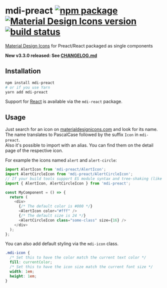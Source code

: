 # mdi-preact [![npm package](https://img.shields.io/npm/v/mdi-preact.svg?style=flat-square)](https://npmjs.org/package/mdi-preact) [![Material Design Icons version](https://img.shields.io/badge/mdi-v2.3.54-blue.svg?style=flat-square)](https://materialdesignicons.com) [![build status](https://img.shields.io/travis/levrik/mdi-preact/master.svg?style=flat-square)](https://travis-ci.org/levrik/mdi-preact)
[Material Design Icons](https://materialdesignicons.com) for Preact/React packaged as single components

**New v3.3.0 released: See [CHANGELOG.md](./CHANGELOG.md)**

## Installation

```bash
npm install mdi-preact
# or if you use Yarn
yarn add mdi-preact
```

Support for [React](https://reactjs.org/) is available via the `mdi-react` package.

## Usage

Just search for an icon on [materialdesignicons.com](https://materialdesignicons.com) and look for its name.  
The name translates to PascalCase followed by the suffix `Icon` in `mdi-preact`.  
Also it's possible to import with an alias. You can find them on the detail page of the respective icon.

For example the icons named `alert` and `alert-circle`:

```javascript
import AlertIcon from 'mdi-preact/AlertIcon';
import AlertCircleIcon from 'mdi-preact/AlertCircleIcon';
// If your build tools support ES module syntax and tree-shaking (like webpack 2 and above)
import { AlertIcon, AlertCircleIcon } from 'mdi-preact';

const MyComponent = () => {
  return (
    <div>
      {/* The default color is #000 */}
      <AlertIcon color="#fff" />
      {/* The default size is 24 */}
      <AlertCircleIcon class="some-class" size={16} />
    </div>
  );
};
```

You can also add default styling via the `mdi-icon` class.

```css
.mdi-icon {
  /* Set this to have the color match the current text color */
  fill: currentColor;
  /* Set this to have the icon size match the current font size */
  width: 1em;
  height: 1em;
}
```
